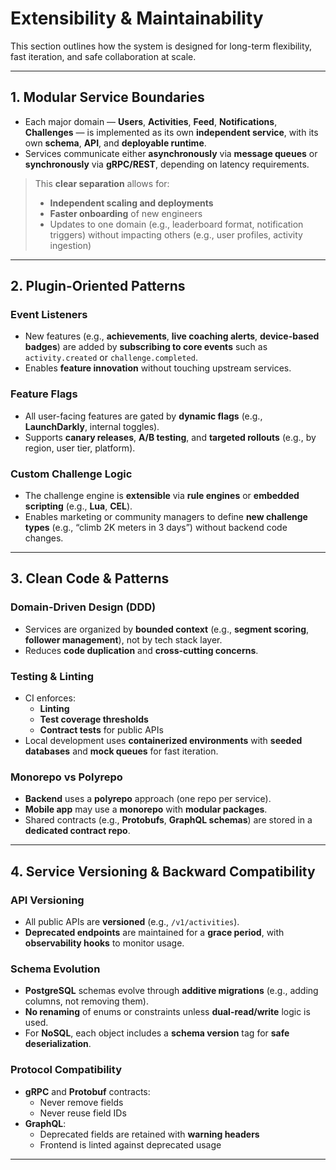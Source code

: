 # Extensibility & Maintainability

This section outlines how the system is designed for long-term flexibility, fast iteration, and safe collaboration at scale.

---

## 1. Modular Service Boundaries

- Each major domain — **Users**, **Activities**, **Feed**, **Notifications**, **Challenges** — is implemented as its own **independent service**, with its own **schema**, **API**, and **deployable runtime**.
- Services communicate either **asynchronously** via **message queues** or **synchronously** via **gRPC/REST**, depending on latency requirements.

> This **clear separation** allows for:
> - **Independent scaling and deployments**
> - **Faster onboarding** of new engineers
> - Updates to one domain (e.g., leaderboard format, notification triggers) without impacting others (e.g., user profiles, activity ingestion)

---

## 2. Plugin-Oriented Patterns

### **Event Listeners**
- New features (e.g., **achievements**, **live coaching alerts**, **device-based badges**) are added by **subscribing to core events** such as `activity.created` or `challenge.completed`.
- Enables **feature innovation** without touching upstream services.

### **Feature Flags**
- All user-facing features are gated by **dynamic flags** (e.g., **LaunchDarkly**, internal toggles).
- Supports **canary releases**, **A/B testing**, and **targeted rollouts** (e.g., by region, user tier, platform).

### **Custom Challenge Logic**
- The challenge engine is **extensible** via **rule engines** or **embedded scripting** (e.g., **Lua**, **CEL**).
- Enables marketing or community managers to define **new challenge types** (e.g., “climb 2K meters in 3 days”) without backend code changes.

---

## 3. Clean Code & Patterns

### **Domain-Driven Design (DDD)**
- Services are organized by **bounded context** (e.g., **segment scoring**, **follower management**), not by tech stack layer.
- Reduces **code duplication** and **cross-cutting concerns**.

### **Testing & Linting**
- CI enforces:
  - **Linting**
  - **Test coverage thresholds**
  - **Contract tests** for public APIs
- Local development uses **containerized environments** with **seeded databases** and **mock queues** for fast iteration.

### **Monorepo vs Polyrepo**
- **Backend** uses a **polyrepo** approach (one repo per service).
- **Mobile app** may use a **monorepo** with **modular packages**.
- Shared contracts (e.g., **Protobufs**, **GraphQL schemas**) are stored in a **dedicated contract repo**.

---

## 4. Service Versioning & Backward Compatibility

### **API Versioning**
- All public APIs are **versioned** (e.g., `/v1/activities`).
- **Deprecated endpoints** are maintained for a **grace period**, with **observability hooks** to monitor usage.

### **Schema Evolution**
- **PostgreSQL** schemas evolve through **additive migrations** (e.g., adding columns, not removing them).
- **No renaming** of enums or constraints unless **dual-read/write** logic is used.
- For **NoSQL**, each object includes a **schema version** tag for **safe deserialization**.

### **Protocol Compatibility**
- **gRPC** and **Protobuf** contracts:
  - Never remove fields
  - Never reuse field IDs
- **GraphQL**:
  - Deprecated fields are retained with **warning headers**
  - Frontend is linted against deprecated usage

---
